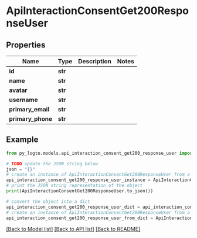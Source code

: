 # ApiInteractionConsentGet200ResponseUser


## Properties

Name | Type | Description | Notes
------------ | ------------- | ------------- | -------------
**id** | **str** |  | 
**name** | **str** |  | 
**avatar** | **str** |  | 
**username** | **str** |  | 
**primary_email** | **str** |  | 
**primary_phone** | **str** |  | 

## Example

```python
from py_logto.models.api_interaction_consent_get200_response_user import ApiInteractionConsentGet200ResponseUser

# TODO update the JSON string below
json = "{}"
# create an instance of ApiInteractionConsentGet200ResponseUser from a JSON string
api_interaction_consent_get200_response_user_instance = ApiInteractionConsentGet200ResponseUser.from_json(json)
# print the JSON string representation of the object
print(ApiInteractionConsentGet200ResponseUser.to_json())

# convert the object into a dict
api_interaction_consent_get200_response_user_dict = api_interaction_consent_get200_response_user_instance.to_dict()
# create an instance of ApiInteractionConsentGet200ResponseUser from a dict
api_interaction_consent_get200_response_user_from_dict = ApiInteractionConsentGet200ResponseUser.from_dict(api_interaction_consent_get200_response_user_dict)
```
[[Back to Model list]](../README.md#documentation-for-models) [[Back to API list]](../README.md#documentation-for-api-endpoints) [[Back to README]](../README.md)


